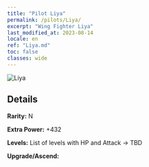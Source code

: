 ```yaml
---
title: "Pilot Liya"
permalink: /pilots/Liya/
excerpt: "Wing Fighter Liya"
last_modified_at: 2023-08-14
locale: en
ref: "Liya.md"
toc: false
classes: wide
---
```



 ![Liya](/images/pilots/aviator_piece_3004.png)

## Details

 **Rarity:** N 

 **Extra Power:** +432 

 **Levels:**  List of levels with HP and Attack -> TBD

 **Upgrade/Ascend:**  


